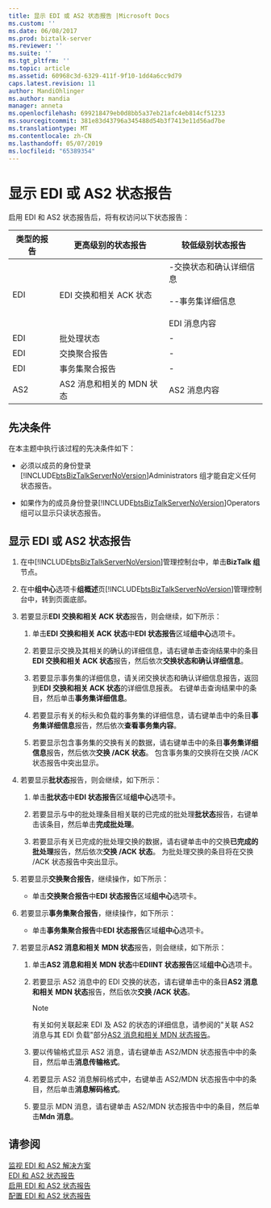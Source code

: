 ```yaml
---
title: 显示 EDI 或 AS2 状态报告 |Microsoft Docs
ms.custom: ''
ms.date: 06/08/2017
ms.prod: biztalk-server
ms.reviewer: ''
ms.suite: ''
ms.tgt_pltfrm: ''
ms.topic: article
ms.assetid: 60968c3d-6329-411f-9f10-1dd4a6cc9d79
caps.latest.revision: 11
author: MandiOhlinger
ms.author: mandia
manager: anneta
ms.openlocfilehash: 699218479eb0d8bb5a37eb21afc4eb814cf51233
ms.sourcegitcommit: 381e83d43796a345488d54b3f7413e11d56ad7be
ms.translationtype: MT
ms.contentlocale: zh-CN
ms.lasthandoff: 05/07/2019
ms.locfileid: "65389354"
---
```

# <a name="displaying-an-edi-or-as2-status-report"></a>显示 EDI 或 AS2 状态报告
启用 EDI 和 AS2 状态报告后，将有权访问以下状态报告：  
  
|类型的报告|更高级别的状态报告|较低级别状态报告|  
|--------------------|---------------------------------|--------------------------------|  
|EDI|EDI 交换和相关 ACK 状态|-交换状态和确认详细信息<br /><br /> --事务集详细信息<br /><br /> EDI 消息内容|  
|EDI|批处理状态|-|  
|EDI|交换聚合报告|-|  
|EDI|事务集聚合报告|-|  
|AS2|AS2 消息和相关的 MDN 状态|AS2 消息内容|  
  
## <a name="prerequisites"></a>先决条件  
 在本主题中执行该过程的先决条件如下：  
  
- 必须以成员的身份登录[!INCLUDE[btsBizTalkServerNoVersion](../includes/btsbiztalkservernoversion-md.md)]Administrators 组才能自定义任何状态报告。  
  
- 如果作为的成员身份登录[!INCLUDE[btsBizTalkServerNoVersion](../includes/btsbiztalkservernoversion-md.md)]Operators 组可以显示只读状态报告。  
  
## <a name="display-an-edi-or-as2-status-report"></a>显示 EDI 或 AS2 状态报告  
  
1. 在中[!INCLUDE[btsBizTalkServerNoVersion](../includes/btsbiztalkservernoversion-md.md)]管理控制台中，单击**BizTalk 组**节点。  
  
2. 在中**组中心**选项卡**组概述**页[!INCLUDE[btsBizTalkServerNoVersion](../includes/btsbiztalkservernoversion-md.md)]管理控制台中，转到页面底部。  
  
3. 若要显示**EDI 交换和相关 ACK 状态**报告，则会继续，如下所示：  
  
   1.  单击**EDI 交换和相关 ACK 状态**中**EDI 状态报告**区域**组中心**选项卡。  
  
   2.  若要显示交换及其相关的确认的详细信息，请右键单击查询结果中的条目**EDI 交换和相关 ACK 状态**报告，然后依次**交换状态和确认详细信息**。  
  
   3.  若要显示事务集的详细信息，请关闭交换状态和确认详细信息报告，返回到**EDI 交换和相关 ACK 状态**的详细信息报表。 右键单击查询结果中的条目，然后单击**事务集详细信息**。  
  
   4.  若要显示有关的标头和负载的事务集的详细信息，请右键单击中的条目**事务集详细信息**报告，然后依次**查看事务集内容**。  
  
   5.  若要显示包含事务集的交换有关的数据，请右键单击中的条目**事务集详细信息**报告，然后依次**交换 /ACK 状态**。 包含事务集的交换将在交换 /ACK 状态报告中突出显示。  
  
4. 若要显示**批状态**报告，则会继续，如下所示：  
  
   1.  单击**批状态**中**EDI 状态报告**区域**组中心**选项卡。  
  
   2.  若要显示与中的批处理条目相关联的已完成的批处理**批状态**报告，右键单击该条目，然后单击**完成批处理**。  
  
   3.  若要显示有关已完成的批处理交换的数据，请右键单击中的交换**已完成的批处理**报告，然后依次**交换 /ACK 状态**。 为批处理交换的条目将在交换 /ACK 状态报告中突出显示。  
  
5. 若要显示**交换聚合报告**，继续操作，如下所示：  
  
   -   单击**交换聚合报告**中**EDI 状态报告**区域**组中心**选项卡。  
  
6. 若要显示**事务集聚合报告**，继续操作，如下所示：  
  
   -   单击**事务集聚合报告**中**EDI 状态报告**区域**组中心**选项卡。  
  
7. 若要显示**AS2 消息和相关 MDN 状态**报告，则会继续，如下所示：  
  
   1.  单击**AS2 消息和相关 MDN 状态**中**EDIINT 状态报告**区域**组中心**选项卡。  
  
   2.  若要显示 AS2 消息中的 EDI 交换的状态，请右键单击中的条目**AS2 消息和相关 MDN 状态**报告，然后依次**交换 /ACK 状态**。  
  
       > [!NOTE]
       >  有关如何关联起来 EDI 及 AS2 的状态的详细信息，请参阅的"关联 AS2 消息与其 EDI 负载"部分[AS2 消息和相关 MDN 状态报告](../core/as2-message-and-correlated-mdn-status-report.md)。  
  
   3.  要以传输格式显示 AS2 消息，请右键单击 AS2/MDN 状态报告中中的条目，然后单击**消息传输格式**。  
  
   4.  若要显示 AS2 消息解码格式中，右键单击 AS2/MDN 状态报告中中的条目，然后单击**消息解码格式**。  
  
   5.  要显示 MDN 消息，请右键单击 AS2/MDN 状态报告中中的条目，然后单击**Mdn 消息**。  
  
## <a name="see-also"></a>请参阅  
 [监视 EDI 和 AS2 解决方案](../core/monitoring-edi-and-as2-solutions.md)   
 [EDI 和 AS2 状态报告](../core/edi-and-as2-status-reporting.md)   
 [启用 EDI 和 AS2 状态报告](../core/enabling-edi-and-as2-status-reports.md)   
 [配置 EDI 和 AS2 状态报告](../core/configuring-an-edi-and-as2-status-report.md)